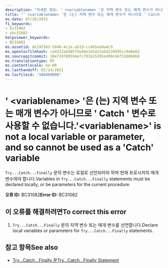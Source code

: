 ```yaml
---
description: "자세한 정보: ' <variablename> '은 지역 변수 또는 매개 변수가 아니므로 ' Catch ' 변수로 사용할 수 없습니다."
title: "' <variablename> '은 (는) 지역 변수 또는 매개 변수가 아니므로 ' Catch ' 변수로 사용할 수 없습니다."
ms.date: 07/20/2015
f1_keywords:
- bc31082
- vbc31082
helpviewer_keywords:
- BC31082
ms.assetid: de197563-5848-4c1a-a519-cc4b5ea9a4c9
ms.openlocfilehash: ca9322ad385f5e84e1d1d23ab4239d95cc9e8e02
ms.sourcegitcommit: 10e719780594efc781b15295e499c66f316068b8
ms.translationtype: MT
ms.contentlocale: ko-KR
ms.lasthandoff: 02/14/2021
ms.locfileid: "100469008"
---
```

# <a name="variablename-is-not-a-local-variable-or-parameter-and-so-cannot-be-used-as-a-catch-variable"></a><span data-ttu-id="55299-103">' \<variablename> '은 (는) 지역 변수 또는 매개 변수가 아니므로 ' Catch ' 변수로 사용할 수 없습니다.</span><span class="sxs-lookup"><span data-stu-id="55299-103">'\<variablename>' is not a local variable or parameter, and so cannot be used as a 'Catch' variable</span></span>

<span data-ttu-id="55299-104">`Try...Catch...Finally` 문의 변수는 로컬로 선언되어야 하며 현재 프로시저의 매개 변수여야 합니다.</span><span class="sxs-lookup"><span data-stu-id="55299-104">Variables in `Try...Catch...Finally` statements must be declared locally, or be parameters for the current procedure.</span></span>  
  
 <span data-ttu-id="55299-105">**오류 ID:** BC31082</span><span class="sxs-lookup"><span data-stu-id="55299-105">**Error ID:** BC31082</span></span>  
  
## <a name="to-correct-this-error"></a><span data-ttu-id="55299-106">이 오류를 해결하려면</span><span class="sxs-lookup"><span data-stu-id="55299-106">To correct this error</span></span>  
  
1. <span data-ttu-id="55299-107">`Try...Catch...Finally` 문의 지역 변수 또는 매개 변수를 선언합니다.</span><span class="sxs-lookup"><span data-stu-id="55299-107">Declare local variables or parameters for `Try...Catch...Finally` statements.</span></span>  
  
## <a name="see-also"></a><span data-ttu-id="55299-108">참고 항목</span><span class="sxs-lookup"><span data-stu-id="55299-108">See also</span></span>

- [<span data-ttu-id="55299-109">Try...Catch...Finally 문</span><span class="sxs-lookup"><span data-stu-id="55299-109">Try...Catch...Finally Statement</span></span>](../language-reference/statements/try-catch-finally-statement.md)
